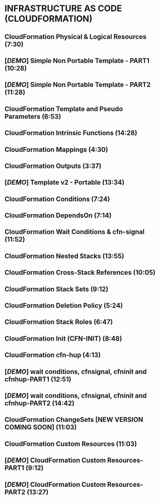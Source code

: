 # INFRASTRUCTURE AS CODE (CLOUDFORMATION)

## CloudFormation Physical & Logical Resources (7:30)

## [_DEMO_] Simple Non Portable Template - PART1 (10:28)

## [_DEMO_] Simple Non Portable Template - PART2 (11:28)

## CloudFormation Template and Pseudo Parameters (6:53)

## CloudFormation Intrinsic Functions (14:28)

## CloudFormation Mappings (4:30)

## CloudFormation Outputs (3:37)

## [_DEMO_] Template v2 - Portable (13:34)

## CloudFormation Conditions (7:24)

## CloudFormation DependsOn (7:14)

## CloudFormation Wait Conditions & cfn-signal (11:52)

## CloudFormation Nested Stacks (13:55)

## CloudFormation Cross-Stack References (10:05)

## CloudFormation Stack Sets (9:12)

## CloudFormation Deletion Policy (5:24)

## CloudFormation Stack Roles (6:47)

## CloudFormation Init (CFN-INIT) (8:48)

## CloudFormation cfn-hup (4:13)

## [_DEMO_] wait conditions, cfnsignal, cfninit and cfnhup-PART1 (12:51)

## [_DEMO_] wait conditions, cfnsignal, cfninit and cfnhup-PART2 (14:42)

## CloudFormation ChangeSets [NEW VERSION COMING SOON] (11:03)

## CloudFormation Custom Resources (11:03)

## [_DEMO_] CloudFormation Custom Resources-PART1 (9:12)

## [_DEMO_] CloudFormation Custom Resources-PART2 (13:27)
